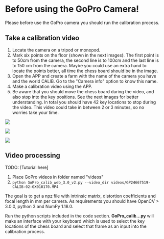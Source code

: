 # Before using the GoPro Camera!  
  
Please before use the GoPro camera you should run the calibration process.  
## Take a calibration video  
  
1. Locate the camera on a tripod or monopod.  
2. Mark six points on the floor (shown in the next images). The first point is to 50cm from the camera, the second line is to 100cm and the last line is to 150 cm from the camera. Maybe you could use an extra hand to locate the points better, all time the chess board should be in the image.  
3. Open the APP and create a farm with the name of the camera you have and the world CALIB. Go to the "Camera info" option to know this name.  
4. Make a calibration video using the APP.  
5. Be aware that you should move the chess board during the video, and also stop into the key positions. See the next images for better understanding. In total you should have 42 key locations to stop during the video. This video could take in between 2 or 3 minutes, so no worries take your time.

![](https://lh4.googleusercontent.com/0ILO1N3ssOxX9lPkBFoTaPGwYkkAXswDGZ7uye7Lyt0K2CmlVMThv6dJcNvYDe6_yrWTdp25yVLghKl0yOa-deRzBai_xDcIIt6z29EQvsmrOnCMGiWdfGjjldfwENxk4Qs8QM4e=s0)

  

![](https://lh5.googleusercontent.com/b2F8FqtE55gyfkirW4C59QfnLy2SwC2x5U0-7_1fgTtt4JpgxjhRN81FPlRs2q-RfYKPr0b5h_7eQlJVgOKKfY9spk3jR0tjC64G8sAQlmkPbIDr4M20JjRn5cochxemgLre5b63=s0)

![](https://lh6.googleusercontent.com/o_qNPGIPWnpNd4LqR2_712MKi1oIn6jbhHVc67pPcm_r-jrYuFBIbkstxQ1d8Hl1cMAqbyOhKJDkflard3CD8ayaNrGHaHMnxloNAOm4pdoCBa8_yEDhyC42uBgv2BleCCYpG0xl=s0)

## Video processing

TODO: [Tutorial here]

1. Place GoPro videos in folder named "videos"
2. `python GoPro_calib_web_3.0_v2.py --video_dir videos/GP24667519-CALIB-02-GX010170.MP4`

The goal is to get a npz file with intrinsic matrix, distortion coefficients and focal length in mm per camera. As requirements you should have OpenCV > 3.0.0, python 3 and NumPy 1.18.0.  
  
Run the python scripts included in the code section. **GoPro_calib...py** will make an interface with your keyboard which is used to select the key locations of the chess board and select that frame as an input into the calibration process.
